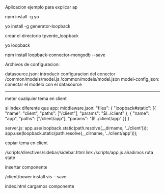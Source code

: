 Aplicacion ejemplo para explicar ap

npm install -g yo

yo install -g generator-loopback

crear el directorio tpverde_loopback

yo loopback

npm install loopback-connector-mongodb --save

Archivos de configuracion:

datasource.json: introducir configuracion del conector
/common/models/model.js
/common/models/model.json
model-config.json: conectar el modelo con el datasource



---------------------

meter cualquier tema en client

si index diferente que app:
middleware.json:
"files": {
    "loopback#static": [{
      "name": "client",
      "paths": ["/client"],
      "params": "$!../client"
    },
      {
        "name": "app",
        "paths": ["/client/app"],
        "params": "$!../client/app"
      }]
  }

server.js:
  app.use(loopback.static(path.resolve(__dirname, '../client')));
  app.use(loopback.static(path.resolve(__dirname, '../client/app')));

copiar tema en client

/scripts/directives/sidebar/sidebar.html link
/scripts/app.js añadimos ruta state

insertar componente

/client/bower install vis --save

index.html cargamos componente
